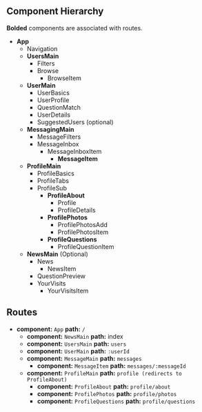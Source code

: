 ## Component Hierarchy

**Bolded** components are associated with routes.

* **App**
  * Navigation
  * **UsersMain**
    * Filters
    * Browse
      * BrowseItem
  * **UserMain**
    * UserBasics
    * UserProfile
    * QuestionMatch
    * UserDetails
    * SuggestedUsers (optional)
  * **MessagingMain**
    * MessageFilters
    * MessageInbox
      * MessageInboxItem
        * **MessageItem**
  * **ProfileMain**
    * ProfileBasics
    * ProfileTabs
    * ProfileSub
      * **ProfileAbout**
        * Profile
        * ProfileDetails
      * **ProfilePhotos**
        * ProfilePhotosAdd
        * ProfilePhotosItem
      * **ProfileQuestions**
        * ProfileQuestionItem
  * **NewsMain** (Optional)
    * News
      * NewsItem
    * QuestionPreview
    * YourVisits
      * YourVisitsItem


## Routes

* **component:** `App` **path:** `/`
  * **component:** `NewsMain` **path:** index
  * **component:** `UsersMain` **path:** `users`
  * **component:** `UserMain` **path:** `:userId`
  * **component:** `MessageMain` **path:** `messages`
    * **component:** `MessageItem` **path:** `messages/:messageId`
  * **component:** `ProfileMain` **path:** `profile (redirects to ProfileAbout)`
    * **component:** `ProfileAbout` **path:** `profile/about`
    * **component:** `ProfilePhotos` **path:** `profile/photos`
    * **component:** `ProfileQuestions` **path:** `profile/questions`
